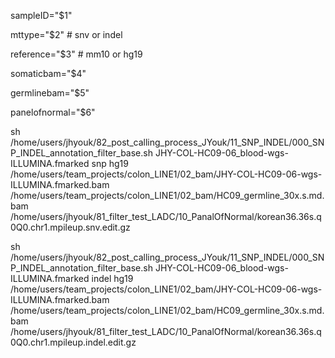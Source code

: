 sampleID="$1"

mttype="$2" # snv or indel

reference="$3" # mm10 or hg19

somaticbam="$4"

germlinebam="$5"

panelofnormal="$6"

sh /home/users/jhyouk/82_post_calling_process_JYouk/11_SNP_INDEL/000_SNP_INDEL_annotation_filter_base.sh JHY-COL-HC09-06_blood-wgs-ILLUMINA.fmarked snp hg19 /home/users/team_projects/colon_LINE1/02_bam/JHY-COL-HC09-06-wgs-ILLUMINA.fmarked.bam /home/users/team_projects/colon_LINE1/02_bam/HC09_germline_30x.s.md.bam /home/users/jhyouk/81_filter_test_LADC/10_PanalOfNormal/korean36.36s.q0Q0.chr1.mpileup.snv.edit.gz

sh /home/users/jhyouk/82_post_calling_process_JYouk/11_SNP_INDEL/000_SNP_INDEL_annotation_filter_base.sh JHY-COL-HC09-06_blood-wgs-ILLUMINA.fmarked indel hg19 /home/users/team_projects/colon_LINE1/02_bam/JHY-COL-HC09-06-wgs-ILLUMINA.fmarked.bam /home/users/team_projects/colon_LINE1/02_bam/HC09_germline_30x.s.md.bam /home/users/jhyouk/81_filter_test_LADC/10_PanalOfNormal/korean36.36s.q0Q0.chr1.mpileup.indel.edit.gz
